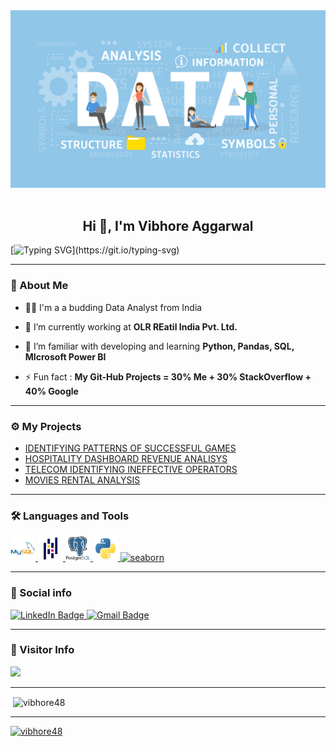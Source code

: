 <div id="header" align="center">
  <img src=https://github.com/vibhore48/vibhore48/blob/main/data.jpg />
</div>
&nbsp;

<h2 align="center">Hi 👋, I'm Vibhore Aggarwal</h2>

[![Typing SVG](https://readme-typing-svg.herokuapp.com?duration=10000&center=true&vCenter=true&width=800&height=30&lines=Hello+this+is+Vibhore!+Welcome+to+my+Github+page.)](https://git.io/typing-svg)

---
### 👦 About Me
- 👨‍💻 I'm a a budding Data Analyst from India

- 🔭 I’m currently working at  **OLR REatil India Pvt. Ltd.**

- 🌱 I’m familiar with developing and learning **Python, Pandas, SQL, MIcrosoft Power BI**

- ⚡ Fun fact : **My Git-Hub Projects = 30% Me + 30% StackOverflow + 40% Google**

--- 

### ⚙️ My Projects 

* [IDENTIFYING PATTERNS OF SUCCESSFUL GAMES](https://github.com/vibhore48/IDENTIFYING_PATTERNS_GAMES)
* [HOSPITALITY DASHBOARD REVENUE ANALISYS](https://github.com/vibhore48/HOSPITALITY_DASHBOARD_REVENUE_ANALISYS)
* [TELECOM IDENTIFYING INEFFECTIVE OPERATORS](https://github.com/vibhore48/TELECOM_IDENTIFYING_INEFFECTIVE_OPERATORS)
* [MOVIES RENTAL ANALYSIS](https://github.com/vibhore48/Movies_Rental_Analysis)

---

### :hammer_and_wrench: Languages and Tools 

<div>
 <p align="left"> <a href="https://www.mysql.com/" target="_blank" rel="noreferrer"> <img src="https://raw.githubusercontent.com/devicons/devicon/master/icons/mysql/mysql-original-wordmark.svg" alt="mysql" width="40" height="40"/> </a> <a href="https://pandas.pydata.org/" target="_blank" rel="noreferrer"> <img src="https://raw.githubusercontent.com/devicons/devicon/2ae2a900d2f041da66e950e4d48052658d850630/icons/pandas/pandas-original.svg" alt="pandas" width="40" height="40"/> </a> <a href="https://www.postgresql.org" target="_blank" rel="noreferrer"> <img src="https://raw.githubusercontent.com/devicons/devicon/master/icons/postgresql/postgresql-original-wordmark.svg" alt="postgresql" width="40" height="40"/> </a> <a href="https://www.python.org" target="_blank" rel="noreferrer"> <img src="https://raw.githubusercontent.com/devicons/devicon/master/icons/python/python-original.svg" alt="python" width="40" height="40"/> </a> <a href="https://seaborn.pydata.org/" target="_blank" rel="noreferrer"> <img src="https://seaborn.pydata.org/_images/logo-mark-lightbg.svg" alt="seaborn" width="40" height="40"/> </a> </p>
</div>

---

### 🔗 Social info

<div id="badges">
    <a href="https://www.linkedin.com/in/aagam-jain-gl01/">
    <img src="https://img.shields.io/badge/LinkedIn-blue?style=for-the-badge&logo=linkedin&logoColor=white" alt="LinkedIn Badge"/>
    </a>
    <a href="https://mail.google.com/mail/u/0/?fs=1&tf=cm&to=creator.gl01@gmail.com">
    <img src="https://img.shields.io/badge/Gmail-D14836?style=for-the-badge&logo=gmail&logoColor=white" alt="Gmail Badge"/>
    </a>
</div>

---

### 👀 Visitor Info
<img src="https://u8views.com/api/v1/github/profiles/79409258/views/day-week-month-total-count.svg">

---

<p>&nbsp;<img align="center" src="https://github-readme-stats.vercel.app/api?username=vibhore48&show_icons=true&locale=en" alt="vibhore48" /></p>

---

<p align="left"> <a href="https://github.com/ryo-ma/github-profile-trophy"><img src="https://github-profile-trophy.vercel.app/?username=vibhore48" alt="vibhore48" /></a> </p>
